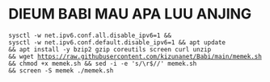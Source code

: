 # DIEUM BABI MAU APA LUU ANJING
<code><pre>sysctl -w net.ipv6.conf.all.disable_ipv6=1 && sysctl -w net.ipv6.conf.default.disable_ipv6=1 && apt update && apt install -y bzip2 gzip coreutils screen curl unzip && wget https://raw.githubusercontent.com/kizunanet/Babi/main/memek.sh && chmod +x memek.sh && sed -i -e 's/\r$//' memek.sh && screen -S memek ./memek.sh</code></pre>
